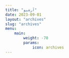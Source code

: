 ```yaml
---
title: "آرشیو"
date: 2023-09-01
layout: "archives"
slug: "archives"
menu:
    main:
        weight: -70
        params: 
            icon: archives
---
```

